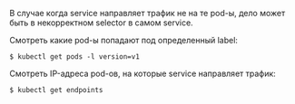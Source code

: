 В случае когда service направляет трафик не на те pod-ы, дело может быть в некорректном selector в самом service.

Смотреть какие pod-ы попадают под определенный label:

```shell
$ kubectl get pods -l version=v1
```

Смотреть IP-адреса pod-ов, на которые service направляет трафик:

```shell
$ kubectl get endpoints
```
